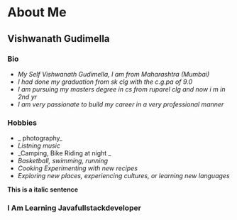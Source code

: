 # About Me

## Vishwanath Gudimella

### Bio 
* _My Self Vishwanath Gudimella, I am from Maharashtra (Mumbai)_
* _I had done my graduation from sk clg with the c.g.pa of 9.0_
* _I am pursuing my masters degree in cs from ruparel clg and now i m in 2nd yr_
* _I am very passionate to build my career in a very professional manner_

### Hobbies
* _ photography_
* _Listning music_
* _Camping, Bike Riding at night _
* _Basketball, swimming, running_
* _Cooking Experimenting with new recipes_
* _Exploring new places, experiencing cultures, or learning new languages_

__This is a italic sentence__
 ### I Am Learning Javafullstackdeveloper
